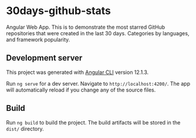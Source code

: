 # 30days-github-stats
Angular Web App. This is to demonstrate the most starred GitHub repositories that were created in the last 30 days. Categories by languages, and framework popularity.

## Development server
This project was generated with [Angular CLI](https://github.com/angular/angular-cli) version 12.1.3.

Run `ng serve` for a dev server. Navigate to `http://localhost:4200/`. The app will automatically reload if you change any of the source files.

## Build

Run `ng build` to build the project. The build artifacts will be stored in the `dist/` directory.
